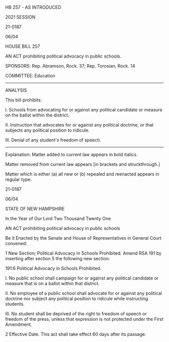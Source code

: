  HB 257 - AS INTRODUCED

 

 

2021 SESSION

 21-0187

 06/04

 

HOUSE BILL 257

 

AN ACT prohibiting political advocacy in public schools.

 

SPONSORS: Rep. Abramson, Rock. 37; Rep. Torosian, Rock. 14

 

COMMITTEE: Education

 

-----------------------------------------------------------------

 

ANALYSIS

 

 This bill prohibits:

 

 I. Schools from advocating for or against any political candidate or measure on the ballot within the district.

 

 II. Instruction that advocates for or against any political doctrine, or that subjects any political position to ridicule.

 

 III. Denial of any student's freedom of speech.

 

- - - - - - - - - - - - - - - - - - - - - - - - - - - - - - - - - - - - - - - - - - - - - - - - - - - - - - - - - - - - - - - - - - - - - - - - - - - 

 

Explanation: Matter added to current law appears in bold italics.

 Matter removed from current law appears [in brackets and struckthrough.]

 Matter which is either (a) all new or (b) repealed and reenacted appears in regular type.

 21-0187

 06/04

 

STATE OF NEW HAMPSHIRE

 

In the Year of Our Lord Two Thousand Twenty One

 

AN ACT prohibiting political advocacy in public schools

 

Be it Enacted by the Senate and House of Representatives in General Court convened:

 

 1 New Section; Political Advocacy in Schools Prohibited. Amend RSA 191 by inserting after section 5 the following new section:

 191:6 Political Advocacy in Schools Prohibited. 

 I. No public school shall campaign for or against any political candidate or measure that is on a ballot within that district.

 II. No employee of a public school shall advocate for or against any political doctrine nor subject any political position to ridicule while instructing students.

 III. No student shall be deprived of the right to freedom of speech or freedom of the press, unless that expression is not protected under the First Amendment.

 2 Effective Date. This act shall take effect 60 days after its passage.

